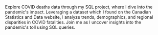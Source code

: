 Explore COVID deaths data through my SQL project, where I dive into the pandemic's impact. Leveraging a dataset which I found on the Canadian Statistics and Data website, I analyze trends, demographics, and regional disparities in COVID fatalities. Join me as I uncover insights into the pandemic's toll using SQL queries.
